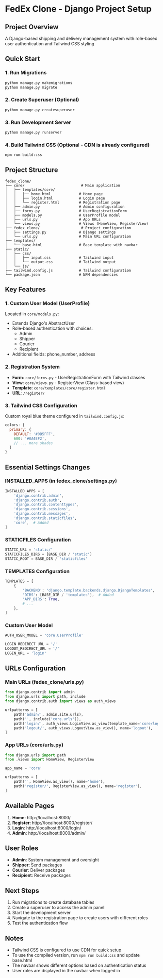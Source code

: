 # FedEx Clone - Django Project Setup

## Project Overview
A Django-based shipping and delivery management system with role-based user authentication and Tailwind CSS styling.

## Quick Start

### 1. Run Migrations
```bash
python manage.py makemigrations
python manage.py migrate
```

### 2. Create Superuser (Optional)
```bash
python manage.py createsuperuser
```

### 3. Run Development Server
```bash
python manage.py runserver
```

### 4. Build Tailwind CSS (Optional - CDN is already configured)
```bash
npm run build:css
```

## Project Structure

```
fedex_clone/
├── core/                          # Main application
│   ├── templates/core/
│   │   ├── home.html             # Home page
│   │   ├── login.html            # Login page
│   │   └── register.html         # Registration page
│   ├── admin.py                  # Admin configuration
│   ├── forms.py                  # UserRegistrationForm
│   ├── models.py                 # UserProfile model
│   ├── urls.py                   # App URLs
│   └── views.py                  # Views (HomeView, RegisterView)
├── fedex_clone/                   # Project configuration
│   ├── settings.py               # Django settings
│   └── urls.py                   # Main URL configuration
├── templates/
│   └── base.html                 # Base template with navbar
├── static/
│   ├── css/
│   │   ├── input.css             # Tailwind input
│   │   └── output.css            # Tailwind output
│   └── js/
├── tailwind.config.js            # Tailwind configuration
└── package.json                  # NPM dependencies
```

## Key Features

### 1. Custom User Model (UserProfile)
Located in `core/models.py`:
- Extends Django's AbstractUser
- Role-based authentication with choices:
  - Admin
  - Shipper
  - Courier
  - Recipient
- Additional fields: phone_number, address

### 2. Registration System
- **Form**: `core/forms.py` - UserRegistrationForm with Tailwind classes
- **View**: `core/views.py` - RegisterView (Class-based view)
- **Template**: `core/templates/core/register.html`
- **URL**: `/register/`

### 3. Tailwind CSS Configuration
Custom royal blue theme configured in `tailwind.config.js`:
```javascript
colors: {
  primary: {
    DEFAULT: '#0B5FFF',
    600: '#0A4EF2',
    // ... more shades
  }
}
```

## Essential Settings Changes

### INSTALLED_APPS (in fedex_clone/settings.py)
```python
INSTALLED_APPS = [
    'django.contrib.admin',
    'django.contrib.auth',
    'django.contrib.contenttypes',
    'django.contrib.sessions',
    'django.contrib.messages',
    'django.contrib.staticfiles',
    'core',  # Added
]
```

### STATICFILES Configuration
```python
STATIC_URL = 'static/'
STATICFILES_DIRS = [BASE_DIR / 'static']
STATIC_ROOT = BASE_DIR / 'staticfiles'
```

### TEMPLATES Configuration
```python
TEMPLATES = [
    {
        'BACKEND': 'django.template.backends.django.DjangoTemplates',
        'DIRS': [BASE_DIR / 'templates'],  # Added
        'APP_DIRS': True,
        # ...
    },
]
```

### Custom User Model
```python
AUTH_USER_MODEL = 'core.UserProfile'

LOGIN_REDIRECT_URL = '/'
LOGOUT_REDIRECT_URL = '/'
LOGIN_URL = 'login'
```

## URLs Configuration

### Main URLs (fedex_clone/urls.py)
```python
from django.contrib import admin
from django.urls import path, include
from django.contrib.auth import views as auth_views

urlpatterns = [
    path('admin/', admin.site.urls),
    path('', include('core.urls')),
    path('login/', auth_views.LoginView.as_view(template_name='core/login.html'), name='login'),
    path('logout/', auth_views.LogoutView.as_view(), name='logout'),
]
```

### App URLs (core/urls.py)
```python
from django.urls import path
from .views import HomeView, RegisterView

app_name = 'core'

urlpatterns = [
    path('', HomeView.as_view(), name='home'),
    path('register/', RegisterView.as_view(), name='register'),
]
```

## Available Pages

1. **Home**: http://localhost:8000/
2. **Register**: http://localhost:8000/register/
3. **Login**: http://localhost:8000/login/
4. **Admin**: http://localhost:8000/admin/

## User Roles

- **Admin**: System management and oversight
- **Shipper**: Send packages
- **Courier**: Deliver packages
- **Recipient**: Receive packages

## Next Steps

1. Run migrations to create database tables
2. Create a superuser to access the admin panel
3. Start the development server
4. Navigate to the registration page to create users with different roles
5. Test the authentication flow

## Notes

- Tailwind CSS is configured to use CDN for quick setup
- To use the compiled version, run `npm run build:css` and update base.html
- The navbar shows different options based on authentication status
- User roles are displayed in the navbar when logged in
